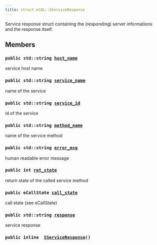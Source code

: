 ```yaml
---
title: struct eCAL::SServiceResponse
---
```


Service response struct containing the (responding) server informations and the response itself.

## Members

### `public std::string `[`host_name`](#d9/d0b/structeCAL_1_1SServiceResponse_1ad1cd1e74d12cee998fcab4226534399a) 

service host name

### `public std::string `[`service_name`](#d9/d0b/structeCAL_1_1SServiceResponse_1a9b6fb7b7e1885aec2ca18368c2ac19d0) 

name of the service

### `public std::string `[`service_id`](#d9/d0b/structeCAL_1_1SServiceResponse_1afbe2e90710813b4b060877b71219322f) 

id of the service

### `public std::string `[`method_name`](#d9/d0b/structeCAL_1_1SServiceResponse_1a178191367bece834315b14f023d70d70) 

name of the service method

### `public std::string `[`error_msg`](#d9/d0b/structeCAL_1_1SServiceResponse_1ad71f76163dad8608aee04feabe59bd33) 

human readable error message

### `public int `[`ret_state`](#d9/d0b/structeCAL_1_1SServiceResponse_1a4e7b663e558bb7b9384977be941f3b53) 

return state of the called service method

### `public eCallState `[`call_state`](#d9/d0b/structeCAL_1_1SServiceResponse_1ace6e253d71df73ea0a9fc0a88aabafa2) 

call state (see eCallState)

### `public std::string `[`response`](#d9/d0b/structeCAL_1_1SServiceResponse_1aa8eaab321aea72f058de01908ce2585d) 

service response

### `public inline  `[`SServiceResponse`](#d9/d0b/structeCAL_1_1SServiceResponse_1a427fabf98b2becd698f6860434988ecd)`()` 

